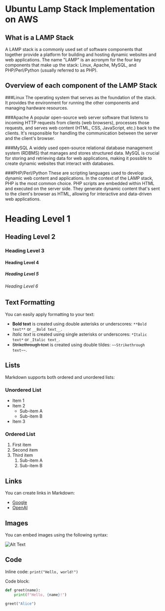 # Ubuntu Lamp Stack Implementation on AWS

## What is a LAMP Stack

A LAMP stack is a commonly used set of software components that together provide a platform for building and hosting dynamic websites and web applications. The name "LAMP" is an acronym for the four key components that make up the stack: Linux, Apache, MySQL, and PHP/Perl/Python (usually referred to as PHP).

## Overview of each component of the LAMP Stack

###Linux
The operating system that serves as the foundation of the stack. It provides the environment for running the other components and managing hardware resources.

###Apache
A popular open-source web server software that listens to incoming HTTP requests from clients (web browsers), processes those requests, and serves web content (HTML, CSS, JavaScript, etc.) back to the clients. It's responsible for handling the communication between the server and the client's browser.

###MySQL
A widely used open-source relational database management system (RDBMS) that manages and stores structured data. MySQL is crucial for storing and retrieving data for web applications, making it possible to create dynamic websites that interact with databases.

###PHP/Perl/Python
These are scripting languages used to develop dynamic web content and applications. In the context of the LAMP stack, PHP is the most common choice. PHP scripts are embedded within HTML and executed on the server side. They generate dynamic content that's sent to the client's browser as HTML, allowing for interactive and data-driven web applications.



# Heading Level 1
## Heading Level 2
### Heading Level 3
#### Heading Level 4
##### Heading Level 5
###### Heading Level 6

## Text Formatting

You can easily apply formatting to your text:

- **Bold text** is created using double asterisks or underscores: `**Bold 
text**` or `__Bold text__`.
- *Italic text* is created using single asterisks or underscores: `*Italic 
text*` or `_Italic text_`.
- ~~Strikethrough text~~ is created using double tildes: `~~Strikethrough 
text~~`.

## Lists

Markdown supports both ordered and unordered lists:

### Unordered List

- Item 1
- Item 2
  - Sub-item A
  - Sub-item B
- Item 3

### Ordered List

1. First item
2. Second item
3. Third item
   1. Sub-item A
   2. Sub-item B

## Links

You can create links in Markdown:

- [Google](https://www.google.com)
- [OpenAI](https://www.openai.com)

## Images

You can embed images using the following syntax:

![Alt Text](https://via.placeholder.com/150)

## Code

Inline code: `print("Hello, world!")`

Code block:

```python
def greet(name):
    print(f"Hello, {name}!")

greet("Alice")


